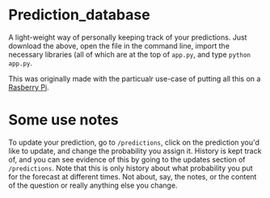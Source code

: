 # Prediction_database
A light-weight way of personally keeping track of your predictions. Just download the above, open the file in the command line, import the necessary libraries (all of which are at the top of `app.py`, and type `python app.py`.

This was originally made with the particualr use-case of putting all this on a [Rasberry Pi](https://en.wikipedia.org/wiki/Raspberry_Pi).

# Some use notes
To update your prediction, go to `/predictions`, click on the prediction you'd like to update, and change the probability you assign it. History is kept track of, and you can see evidence of this by going to the updates section of `/predictions`. Note that this is only history about what probability you put for the forecast at different times. Not about, say, the notes, or the content of the question or really anything else you change.
